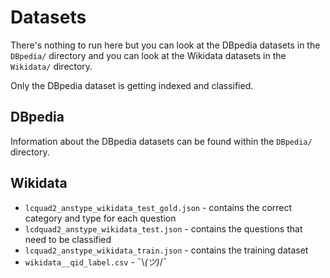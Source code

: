 # Datasets

There's nothing to run here but you can look at the DBpedia datasets in the `DBpedia/` directory and you can look at the Wikidata datasets in the `Wikidata/` directory.

Only the DBpedia dataset is getting indexed and classified.

## DBpedia

Information about the DBpedia datasets can be found within the `DBpedia/` directory.

## Wikidata

- `lcquad2_anstype_wikidata_test_gold.json` - contains the correct category and type for each question
- `lcdquad2_anstype_wikidata_test.json` - contains the questions that need to be classified
- `lcquad2_anstype_wikidata_train.json` - contains the training dataset
- `wikidata__qid_label.csv` - ¯\\_(ツ)_/¯
